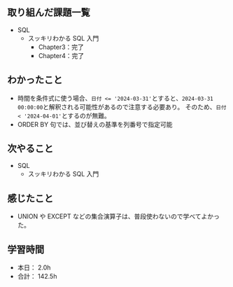 ## 取り組んだ課題一覧

- SQL
  - スッキリわかる SQL 入門
    - Chapter3：完了
    - Chapter4：完了

## わかったこと

- 時間を条件式に使う場合、`日付 <= '2024-03-31'`とすると、`2024-03-31 00:00:00`と解釈される可能性があるので注意する必要あり。
  そのため、`日付 < '2024-04-01'`とするのが無難。
- ORDER BY 句では、並び替えの基準を列番号で指定可能

## 次やること

- SQL
  - スッキリわかる SQL 入門

## 感じたこと

- UNION や EXCEPT などの集合演算子は、普段使わないので学べてよかった。

## 学習時間

- 本日： 2.0h
- 合計： 142.5h
